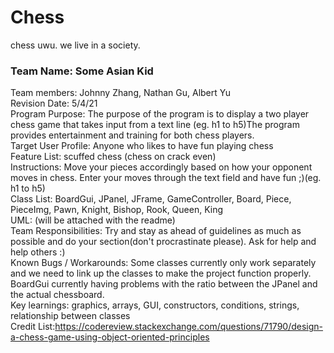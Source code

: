 # Chess
chess uwu.
we live in a society.

### Team Name: Some Asian Kid
Team members: Johnny Zhang, Nathan Gu, Albert Yu\
Revision Date: 5/4/21\
Program Purpose: The purpose of the program is to display a two player chess game that takes input from a text line (eg. h1 to h5)The program provides entertainment and training for both chess players.\
Target User Profile: Anyone who likes to have fun playing chess\
Feature List: scuffed chess (chess on crack even)\
Instructions: Move your pieces accordingly based on how your opponent moves in chess. Enter your moves through the text field and have fun ;)(eg. h1 to h5)\
Class List: BoardGui, JPanel, JFrame, GameController, Board, Piece, PieceImg, Pawn, Knight, Bishop, Rook, Queen, King\
UML: (will be attached with the readme)\
Team Responsibilities: Try and stay as ahead of guidelines as much as possible and do your section(don't procrastinate please). Ask for help and help others :) \
Known Bugs / Workarounds: Some classes currently only work separately and we need to link up the classes to make the project function properly. BoardGui currently having problems with the ratio between the JPanel and the actual chessboard.\
Key learnings: graphics, arrays, GUI, constructors, conditions, strings, relationship between classes\
Credit List:https://codereview.stackexchange.com/questions/71790/design-a-chess-game-using-object-oriented-principles 
